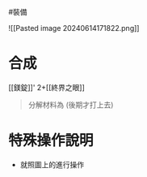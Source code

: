 #裝備 

![[Pasted image 20240614171822.png]]
# 合成
[[鎂錠]]' 2+[[終界之眼]]
> 分解材料為
	(後期才打上去)
# 特殊操作說明
- 就照圖上的進行操作